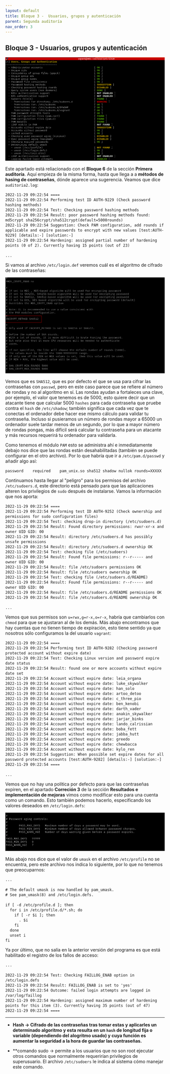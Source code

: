 ```yaml
---
layout: default
title: Bloque 3 -  Usuarios, grupos y autenticación
parent: Segunda auditoría
nav_order: 3
---
```


## Bloque 3 - Usuarios, grupos y autenticación

<img src="https://raw.githubusercontent.com/crivmar/crivmar-lynis.github.io/main/assets/images/56.png"/>

Este apartado está reliacionado con el **Bloque 6** de la sección **Primera auditoría**. Aquí empieza de la misma forma, hasta que llega a a **métodos de hasing de contraseñas**, dónde aparece una sugerencia. Veamos que dice `auditoria2.log`:

~~~
2022-11-29 09:22:54 ====
2022-11-29 09:22:54 Performing test ID AUTH-9229 (Check password hashing methods)
2022-11-29 09:22:54 Test: Checking password hashing methods
2022-11-29 09:22:54 Result: poor password hashing methods found: md5crypt sha256crypt/sha512crypt(default=5000rounds) 
2022-11-29 09:22:54 Suggestion: Check PAM configuration, add rounds if applicable and expire passwords to encrypt with new values [test:AUTH-9229] [details:-] [solution:-]
2022-11-29 09:22:54 Hardening: assigned partial number of hardening points (0 of 2). Currently having 15 points (out of 23)

...
~~~

Si vamos al archivo `/etc/login.def` veremos cuál es el algoritmo de cifrado de las contraseñas:

<img src="https://raw.githubusercontent.com/crivmar/crivmar-lynis.github.io/main/assets/images/57.png"/>

Vemos que es `SHA512`, que es por defecto el que se usa para cifrar las contraseñas con `passwd`, pero en este caso parece que se refiere al número de rondas y no al algoritmo en sí. Las rondas ayudan a fortaleces una clave, por ejemplo, el valor que tenemos es de 5000, esto quiere decir que un atacante tiene que calcular 5000 `hashes` para cada contraseña que pruebe contra el `hash` de `/etc/shadow`; también significa que cada vez que te conectas el ordenador debe hacer ese mismo cálculo para validar tu contraseña. Incluso si pusieramos un número de rondas mayor a 65000 un ordenador suele tardar menos de un segundo, por lo que a mayor número de rondas pongas, más difícil será calcular tu contraseña para un atacante y más recursos requerirá tu ordenador para validarla.

Como tenemos el módulo `PAM` esto se administra ahí e inmediatamente debajo nos dice que las rondas están desahabilitadas (también se puede configurar en el otro archivo). Por lo que habría que ir a `/etc/pam.d/passwd` y añadir algo así:

~~~
password	required	pam_unix.so sha512 shadow nullok rounds=XXXXX
~~~


Continuamos hasta llegar al "peligro" para los permisos del archivo `/etc/sudoers.d`, este directorio está pensado para que las aplicaciones alteren los privilegios de `sudo` después de instalarse. Vamos la información que nos aporta:

~~~
2022-11-29 09:22:54 ====
2022-11-29 09:22:54 Performing test ID AUTH-9252 (Check ownership and permissions for sudo configuration files)
2022-11-29 09:22:54 Test: checking drop-in directory (/etc/sudoers.d)
2022-11-29 09:22:54 Result: Found directory permissions: rwxr-xr-x and owner UID GID: 00
2022-11-29 09:22:54 Result: directory /etc/sudoers.d has possibly unsafe permissions
2022-11-29 09:22:54 Result: directory /etc/sudoers.d ownership OK
2022-11-29 09:22:54 Test: checking file (/etc/sudoers)
2022-11-29 09:22:54 Result: Found file permissions: r--r----- and owner UID GID: 00
2022-11-29 09:22:54 Result: file /etc/sudoers permissions OK
2022-11-29 09:22:54 Result: file /etc/sudoers ownership OK
2022-11-29 09:22:54 Test: checking file (/etc/sudoers.d/README)
2022-11-29 09:22:54 Result: Found file permissions: r--r----- and owner UID GID: 00
2022-11-29 09:22:54 Result: file /etc/sudoers.d/README permissions OK
2022-11-29 09:22:54 Result: file /etc/sudoers.d/README ownership OK

...
~~~

Vemos que sus permisos son `u=rwx,g=r-x,o=r-x`, habría que cambiarlos con `chmod` para que se ajustaran al de los demás. Más abajo encontramos que hay cuentas que no tienen tiempo de expiración, esto tiene sentido ya que nosotros sólo configuramos la del usuario `vagrant`:

~~~
2022-11-29 09:22:54 ====
2022-11-29 09:22:54 Performing test ID AUTH-9282 (Checking password protected account without expire date)
2022-11-29 09:22:54 Test: Checking Linux version and password expire date status
2022-11-29 09:22:54 Result: found one or more accounts without expire date set
2022-11-29 09:22:54 Account without expire date: leia_organa
2022-11-29 09:22:54 Account without expire date: luke_skywalker
2022-11-29 09:22:54 Account without expire date: han_solo
2022-11-29 09:22:54 Account without expire date: artoo_detoo
2022-11-29 09:22:54 Account without expire date: c_three_pio
2022-11-29 09:22:54 Account without expire date: ben_kenobi
2022-11-29 09:22:54 Account without expire date: darth_vader
2022-11-29 09:22:54 Account without expire date: anakin_skywalker
2022-11-29 09:22:54 Account without expire date: jarjar_binks
2022-11-29 09:22:54 Account without expire date: lando_calrissian
2022-11-29 09:22:54 Account without expire date: boba_fett
2022-11-29 09:22:54 Account without expire date: jabba_hutt
2022-11-29 09:22:54 Account without expire date: greedo
2022-11-29 09:22:54 Account without expire date: chewbacca
2022-11-29 09:22:54 Account without expire date: kylo_ren
2022-11-29 09:22:54 Suggestion: When possible set expire dates for all password protected accounts [test:AUTH-9282] [details:-] [solution:-]
2022-11-29 09:22:54 ====

...

~~~

Vemos que no hay una política por defecto para que las contraseñas expiren, en el apartado **Correción 3** de la sección **Resultados e implementación de mejoras** vimos como modificar esto para una cuenta como un comando. Esto también podemos hacerlo, especificando los valores deseados en `/etc/login.defs`:

<img src="https://raw.githubusercontent.com/crivmar/crivmar-lynis.github.io/main/assets/images/58.png"/>

Más abajo nos dice que el valor de `umask` en el archivo `/etc/profile` no se encuentra, pero este archivo nos indica lo siguiente, por lo que no tenemos que preocuparnos:

~~~
...

# The default umask is now handled by pam_umask.
# See pam_umask(8) and /etc/login.defs.

if [ -d /etc/profile.d ]; then
  for i in /etc/profile.d/*.sh; do
    if [ -r $i ]; then
      . $i
    fi
  done
  unset i
fi
~~~

Ya por último, que no salía en la anterior versión del programa es que está habilitado el registro de los fallos de acceso:

~~~
...

2022-11-29 09:22:54 Test: Checking FAILLOG_ENAB option in /etc/login.defs 
2022-11-29 09:22:54 Result: FAILLOG_ENAB is set to 'yes'
2022-11-29 09:22:54 Outcome: failed login attempts are logged in /var/log/faillog
2022-11-29 09:22:54 Hardening: assigned maximum number of hardening points for this item (3). Currently having 35 points (out of 47)
2022-11-29 09:22:54 ====
~~~


---

- **Hash -> Cifrado de las contraseñas tras tomar estas y aplicarles un determinado algoritmo y esta resulta en un `hash` de longitud fija o variable (dependiendo del alogritmo usado) y cuya función es aumentar la seguridad a la hora de guardar las contraseñas.**

- **comando sudo -> permite a los usuarios que no son root ejecutar otros comandos que normalmente requerirían privilegios de superusuario. El archivo `/etc/sudoers` le indica al sistema cómo manejar este comando.